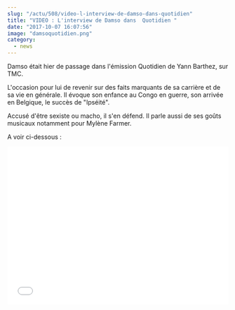 ```yaml
--- 
slug: "/actu/508/video-l-interview-de-damso-dans-quotidien"
title: "VIDEO : L'interview de Damso dans  Quotidien "
date: "2017-10-07 16:07:56"
image: "damsoquotidien.png"
category:
  - news
---
```

<p>Damso était hier de passage dans l'émission Quotidien de Yann Barthez, sur TMC.</p>

<p>L'occasion pour lui de revenir sur des faits marquants de sa carrière et de sa vie en générale. Il évoque son enfance au Congo en guerre, son arrivée en Belgique, le succès de "Ipséité".</p>

<p>Accusé d'être sexiste ou macho, il s'en défend. Il parle aussi de ses goûts musicaux notamment pour Mylène Farmer.</p>

<p>A voir ci-dessous :</p>

<iframe src="//www.tf1.fr/embedframe/186364chuPP3r13478486" frameborder="0" style="width: 100%; height: 360px;"></iframe>